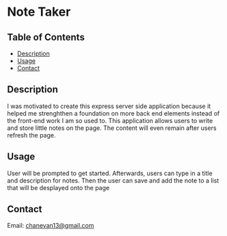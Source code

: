 # Note Taker

## Table of Contents
  
* [Description](#description)
* [Usage](#usage)
* [Contact](#contact)

## Description

I was motivated to create this express server side application because it helped me strenghthen a foundation on more back end elements instead of the front-end work I am so used to. This application allows users to write and store little notes on the page. The content will even remain after users refresh the page.

## Usage

User will be prompted to get started. Afterwards, users can type in a title and description for notes. Then the user can save and add the note to a list that will be desplayed onto the page

## Contact
Email: chanevan13@gmail.com
    

